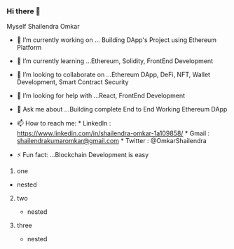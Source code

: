 ### Hi there 👋

Myself Shailendra Omkar


- 🔭 I’m currently working on ... Building DApp's Project using Ethereum Platform
- 🌱 I’m currently learning ...Ethereum, Solidity, FrontEnd Development
- 👯 I’m looking to collaborate on ...Ethereum DApp, DeFi, NFT, Wallet Development, Smart Contract Security
- 🤔 I’m looking for help with ...React, FrontEnd Development
- 💬 Ask me about ...Building complete End to End Working Ethereum DApp
- 📫 How to reach me:
      * LinkedIn : https://www.linkedin.com/in/shailendra-omkar-1a109858/
                       * Gmail : shailendrakumaromkar@gmail.com
          * Twitter : @OmkarShailendra

- ⚡ Fun fact: ...Blockchain Development is easy        
 
 1. one
   * nested

2. two
   * nested

3. three
   * nested
